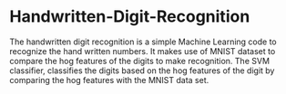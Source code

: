 # Handwritten-Digit-Recognition

The handwritten digit recognition is a simple Machine Learning code to recognize the hand written numbers. It makes use of MNIST dataset to
compare the hog features of the digits to make recognition. The SVM classifier, classifies the digits based on the hog features of the digit by comparing the hog features with the MNIST data set.

